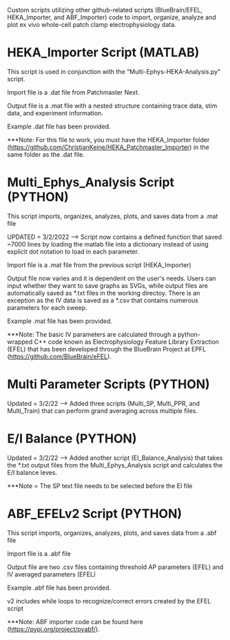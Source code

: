 Custom scripts utilizing other github-related scripts (BlueBrain/EFEL, HEKA_Importer, and ABF_Importer) code to import, organize, analyze and plot ex vivo whole-cell patch clamp electrophysiology data.

# HEKA_Importer Script (MATLAB)
This script is used in conjunction with the "Multi-Ephys-HEKA-Analysis.py" script.

Import file is a .dat file from Patchmaster Next.

Output file is a .mat file with a nested structure containing trace data, stim data, and experiment information.

Example .dat file has been provided.

***Note: For this file to work, you must have the HEKA_Importer folder (https://github.com/ChristianKeine/HEKA_Patchmaster_Importer) in the same folder as the .dat file.

# Multi_Ephys_Analysis Script (PYTHON)
This script imports, organizes, analyzes, plots, and saves data from a .mat file

UPDATED = 3/2/2022 --> Script now contains a defined function that saved ~7000 lines by loading the matlab file into a dictionary instead of using explicit dot notation to load in each parameter.

Import file is a .mat file from the previous script (HEKA_Importer)

Output file now varies and it is dependent on the user's needs. Users can input whether they want to save graphs as SVGs, while output files are automatically saved as *.txt files in the working directoy. There is an exception as the IV data is saved as a *.csv that contains numerous parameters for each sweep.

Example .mat file has been provided.

***Note: The basic IV parameters are calculated through a python-wrapped C++ code known as Electrophysiology Feature Library Extraction (EFEL) that has been developed through the BlueBrain Project at EPFL (https://github.com/BlueBrain/eFEL).

# Multi Parameter Scripts (PYTHON)
Updated = 3/2/22 --> Added three scripts (Multi_SP, Multi_PPR, and Multi_Train) that can perform grand averaging across multiple files.

# E/I Balance (PYTHON)
Updated = 3/2/22 --> Added another script (EI_Balance_Analysis) that takes the *.txt output files from the Multi_Ephys_Analysis script and calculates the E/I balance leves.

***Note = The SP text file needs to be selected before the EI file

# ABF_EFELv2 Script (PYTHON)
This script imports, organizes, analyzes, plots, and saves data from a .abf file

Import file is a .abf file

Output file are two .csv files containing threshold AP parameters (EFEL) and IV averaged parameters (EFEL)

Example .abf file has been provided.

v2 includes while loops to recognize/correct errors created by the EFEL script

***Note: ABF importer code can be found here (https://pypi.org/project/pyabf/).
